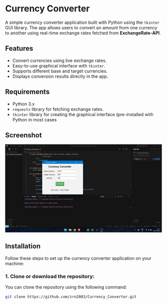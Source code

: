 # Currency Converter

A simple currency converter application built with Python using the `tkinter` GUI library. The app allows users to convert an amount from one currency to another using real-time exchange rates fetched from **ExchangeRate-API**.

## Features

- Convert currencies using live exchange rates.
- Easy-to-use graphical interface with `tkinter`.
- Supports different base and target currencies.
- Displays conversion results directly in the app.

## Requirements

- Python 3.x
- `requests` library for fetching exchange rates.
- `tkinter` library for creating the graphical interface (pre-installed with Python in most cases

## Screenshot
![Currency_Convertor](Screenshot.png)

## Installation

Follow these steps to set up the currency converter application on your machine:

### 1. Clone or download the repository:
You can clone the repository using the following command:
```bash
git clone https://github.com/zrn2003/Currency_Converter.git



